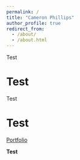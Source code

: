 ```yaml
---
permalink: /
title: "Cameron Phillips"
author_profile: true
redirect_from: 
  - /about/
  - /about.html
---
```


Test

Test
======
Test

Test
======
[Portfolio](cameronp1.com/portfolio/cybr-1100-security-awareness/week1.md)

**Test**
